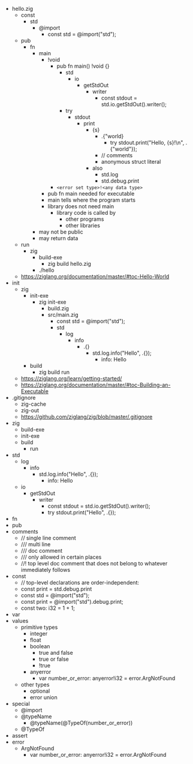 - hello.zig
  - const
    - std
      - @import
        - const std = @import("std");
  - pub
    - fn
      - main
        - !void
          - pub fn main() !void {}
            - std
              - io
                - getStdOut
                  - writer
                    - const stdout = std.io.getStdOut().writer();
            - try
              - stdout
                - print
                  - {s}
                    - .{"world}
                      - try stdout.print("Hello, {s}!\n", .{"world"});
                    - // comments
                    - anonymous struct literal
                  - also
                    - std.log
                    - std.debug.print
          - `<error set type>!<any data type>`
        - pub fn main needed for executable
        - main tells where the program starts
        - library does not need main
          - library code is called by
            - other programs
            - other libraries
      - may not be public
      - may return data
  - run
    - zig
      - build-exe
        - zig build hello.zig
      - ./hello
  - https://ziglang.org/documentation/master/#toc-Hello-World
- init
  - zig
    - init-exe
      - zig init-exe
        - build.zig
        - src/main.zig
          - const std = @import("std");
          - std
            - log
              - info
                - .{}
                  - std.log.info("Hello", .{});
                    - info: Hello
    - build
      - zig build run
  - https://ziglang.org/learn/getting-started/
  - https://ziglang.org/documentation/master/#toc-Building-an-Executable
- .gitignore
  - zig-cache
  - zig-out
  - https://github.com/ziglang/zig/blob/master/.gitignore
- zig
  - build-exe
  - init-exe
  - build
    - run
- std
  - log
    - info
      - std.log.info("Hello", .{});
        - info: Hello
  - io
    - getStdOut
      - writer
        - const stdout = std.io.getStdOut().writer();
        - try stdout.print("Hello", .{});
- fn
- pub
- comments
  - // single line comment
  - /// multi line
  - /// doc comment
  - /// only allowed in certain places
  - //! top level doc comment that does not belong to whatever immediately follows
- const
  - // top-level declarations are order-independent:
  - const print = std.debug.print
  - const std = @import("std");
  - const print = @import("std").debug.print;
  - const two: i32 = 1 + 1;
- var
- values
  - primitive types
    - integer
    - float
    - boolean
      - true and false
      - true or false
      - !true
    - anyerror
      - var number_or_error: anyerror!i32 = error.ArgNotFound
  - other types
    - optional
    - error union
- special
  - @import
  - @typeName
    - @typeName(@TypeOf(number_or_error))
  - @TypeOf
- assert
- error
  - ArgNotFound
    - var number_or_error: anyerror!i32 = error.ArgNotFound
